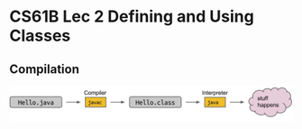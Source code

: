 CS61B Lec 2 Defining and Using Classes
===

Compilation
---

![compilation](assets/compilation.png)
